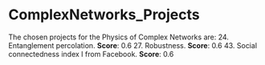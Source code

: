 # ComplexNetworks_Projects

The chosen projects for the Physics of Complex Networks are:
24. Entanglement percolation. **Score**: 0.6
27. Robustness. **Score**: 0.6
43. Social connectedness index I from Facebook. **Score**: 0.6
